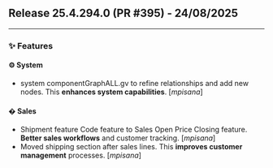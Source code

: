 ## Release 25.4.294.0 (PR #395) - 24/08/2025
---
### ✨ Features

#### ⚙️ System
  * system componentGraphALL.gv to refine relationships and add new nodes. This **enhances system capabilities**. [*mpisana*]

#### �️ Sales
  * Shipment feature Code feature to Sales Open Price Closing feature. **Better sales workflows** and customer tracking. [*mpisana*]
  * Moved shipping section after sales lines. This **improves customer management** processes. [*mpisana*]

